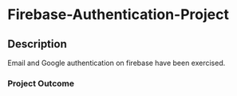 # Firebase-Authentication-Project
## Description
Email and Google authentication on firebase have been exercised.
### Project Outcome


